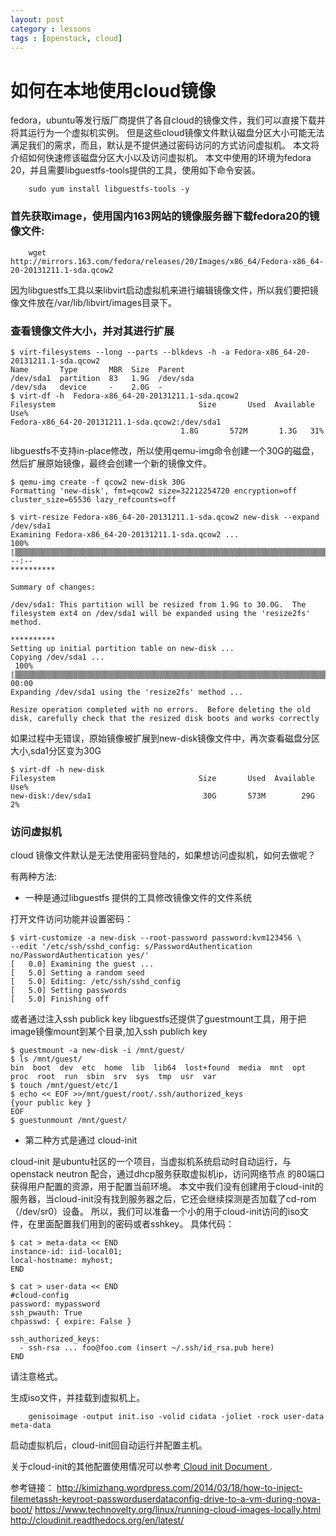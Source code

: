 ```yaml
---
layout: post
category : lessons
tags : [openstack, cloud]
---
```

# 如何在本地使用cloud镜像

fedora，ubuntu等发行版厂商提供了各自cloud的镜像文件，我们可以直接下载并将其运行为一个虚拟机实例。
但是这些cloud镜像文件默认磁盘分区大小可能无法满足我们的需求，而且，默认是不提供通过密码访问的方式访问虚拟机。
本文将介绍如何快速修该磁盘分区大小以及访问虚拟机。
本文中使用的环境为fedora 20，并且需要libguestfs-tools提供的工具，使用如下命令安装。

```
    sudo yum install libguestfs-tools -y
```

### 首先获取image，使用国内163网站的镜像服务器下载fedora20的镜像文件:

```
    wget http://mirrors.163.com/fedora/releases/20/Images/x86_64/Fedora-x86_64-20-20131211.1-sda.qcow2
```

因为libguestfs工具以来libvirt启动虚拟机来进行编辑镜像文件，所以我们要把镜像文件放在/var/lib/libvirt/images目录下。

### 查看镜像文件大小，并对其进行扩展

    $ virt-filesystems --long --parts --blkdevs -h -a Fedora-x86_64-20-20131211.1-sda.qcow2
    Name       Type       MBR  Size  Parent
    /dev/sda1  partition  83   1.9G  /dev/sda
    /dev/sda   device     -    2.0G  -
    $ virt-df -h  Fedora-x86_64-20-20131211.1-sda.qcow2
    Filesystem                                Size       Used  Available  Use%
    Fedora-x86_64-20-20131211.1-sda.qcow2:/dev/sda1
                                          1.8G       572M       1.3G   31%

libguestfs不支持in-place修改，所以使用qemu-img命令创建一个30G的磁盘，然后扩展原始镜像，最终会创建一个新的镜像文件。



    $ qemu-img create -f qcow2 new-disk 30G
    Formatting 'new-disk', fmt=qcow2 size=32212254720 encryption=off cluster_size=65536 lazy_refcounts=off

    $ virt-resize Fedora-x86_64-20-20131211.1-sda.qcow2 new-disk --expand /dev/sda1
    Examining Fedora-x86_64-20-20131211.1-sda.qcow2 ...
    100% ⟦▒▒▒▒▒▒▒▒▒▒▒▒▒▒▒▒▒▒▒▒▒▒▒▒▒▒▒▒▒▒▒▒▒▒▒▒▒▒▒▒▒▒▒▒▒▒▒▒▒▒▒▒▒▒▒▒▒▒▒▒▒▒▒▒▒▒▒▒▒▒▒▒▒▒▒▒▒▒▒▒▒▒▒▒▒▒▒▒▒▒▒▒▒▒▒▒▒▒▒▒▒▒▒▒▒▒▒▒▒▒▒▒▒▒⟧ --:--
    **********

    Summary of changes:

    /dev/sda1: This partition will be resized from 1.9G to 30.0G.  The
    filesystem ext4 on /dev/sda1 will be expanded using the 'resize2fs'
    method.

    **********
    Setting up initial partition table on new-disk ...
    Copying /dev/sda1 ...
     100% ⟦▒▒▒▒▒▒▒▒▒▒▒▒▒▒▒▒▒▒▒▒▒▒▒▒▒▒▒▒▒▒▒▒▒▒▒▒▒▒▒▒▒▒▒▒▒▒▒▒▒▒▒▒▒▒▒▒▒▒▒▒▒▒▒▒▒▒▒▒▒▒▒▒▒▒▒▒▒▒▒▒▒▒▒▒▒▒▒▒▒▒▒▒▒▒▒▒▒▒▒▒▒▒▒▒▒▒▒▒▒▒▒▒▒▒⟧ 00:00
    Expanding /dev/sda1 using the 'resize2fs' method ...

    Resize operation completed with no errors.  Before deleting the old
    disk, carefully check that the resized disk boots and works correctly

如果过程中无错误，原始镜像被扩展到new-disk镜像文件中，再次查看磁盘分区大小,sda1分区变为30G


    $ virt-df -h new-disk
    Filesystem                                Size       Used  Available  Use%
    new-disk:/dev/sda1                         30G       573M        29G    2%

###  访问虚拟机
cloud 镜像文件默认是无法使用密码登陆的，如果想访问虚拟机，如何去做呢？

有两种方法:

* 一种是通过libguestfs 提供的工具修改镜像文件的文件系统

打开文件访问功能并设置密码：

    $ virt-customize -a new-disk --root-password password:kvm123456 \
    --edit '/etc/ssh/sshd_config: s/PasswordAuthentication no/PasswordAuthentication yes/'
    [   0.0] Examining the guest ...
    [   5.0] Setting a random seed
    [   5.0] Editing: /etc/ssh/sshd_config
    [   5.0] Setting passwords
    [   5.0] Finishing off

或者通过注入ssh publick key
libguestfs还提供了guestmount工具，用于把image镜像mount到某个目录,加入ssh publich key

    $ guestmount -a new-disk -i /mnt/guest/
    $ ls /mnt/guest/
    bin  boot  dev  etc  home  lib  lib64  lost+found  media  mnt  opt  proc  root  run  sbin  srv  sys  tmp  usr  var
    $ touch /mnt/guest/etc/1
    $ echo << EOF >>/mnt/guest/root/.ssh/authorized_keys
    {your public key }
    EOF
    $ guestunmount /mnt/guest/

* 第二种方式是通过 cloud-init

cloud-init 是ubuntu社区的一个项目，当虚拟机系统启动时自动运行，与openstack neutron 配合，通过dhcp服务获取虚拟机ip，访问网络节点
的80端口获得用户配置的资源，用于配置当前环境。
本文中我们没有创建用于cloud-init的服务器，当cloud-init没有找到服务器之后，它还会继续探测是否加载了cd-rom（/dev/sr0）设备。
所以，我们可以准备一个小的用于cloud-init访问的iso文件，在里面配置我们用到的密码或者sshkey。
具体代码：

    $ cat > meta-data << END
    instance-id: iid-local01;
    local-hostname: myhost;
    END

    $ cat > user-data << END
    #cloud-config
    password: mypassword
    ssh_pwauth: True
    chpasswd: { expire: False }

    ssh_authorized_keys:
      - ssh-rsa ... foo@foo.com (insert ~/.ssh/id_rsa.pub here)
    END

请注意格式。

生成iso文件，并挂载到虚拟机上。

```
    genisoimage -output init.iso -volid cidata -joliet -rock user-data meta-data
```

启动虚拟机后，cloud-init回自动运行并配置主机。

关于cloud-init的其他配置使用情况可以参考[ Cloud init Document ](http://cloudinit.readthedocs.org/en/latest/).

参考链接：
http://kimizhang.wordpress.com/2014/03/18/how-to-inject-filemetassh-keyroot-passworduserdataconfig-drive-to-a-vm-during-nova-boot/
https://www.technovelty.org/linux/running-cloud-images-locally.html
http://cloudinit.readthedocs.org/en/latest/

